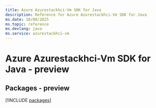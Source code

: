 ```yaml
---
title: Azure Azurestackhci-Vm SDK for Java
description: Reference for Azure Azurestackhci-Vm SDK for Java
ms.date: 10/08/2025
ms.topic: reference
ms.devlang: java
ms.service: azurestackhci-vm
---
```

# Azure Azurestackhci-Vm SDK for Java - preview
## Packages - preview
[!INCLUDE [packages](azurestackhci-vm-index.md)]